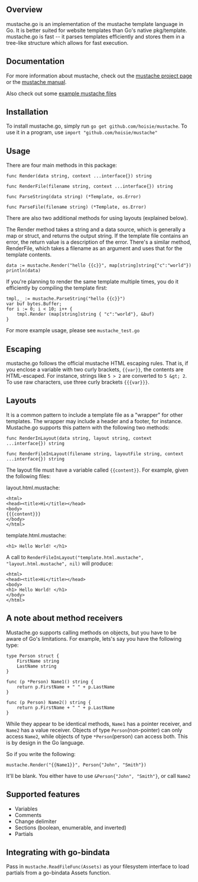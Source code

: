 ## Overview

mustache.go is an implementation of the mustache template language in Go. It is better suited for website templates than Go's native pkg/template. mustache.go is fast -- it parses templates efficiently and stores them in a tree-like structure which allows for fast execution. 

## Documentation

For more information about mustache, check out the [mustache project page](http://github.com/defunkt/mustache) or the [mustache manual](http://mustache.github.com/mustache.5.html).

Also check out some [example mustache files](http://github.com/defunkt/mustache/tree/master/examples/)

## Installation
To install mustache.go, simply run `go get github.com/hoisie/mustache`. To use it in a program, use `import "github.com/hoisie/mustache"`

## Usage
There are four main methods in this package:

    func Render(data string, context ...interface{}) string
    
    func RenderFile(filename string, context ...interface{}) string
    
    func ParseString(data string) (*Template, os.Error)
    
    func ParseFile(filename string) (*Template, os.Error)

There are also two additional methods for using layouts (explained below).

The Render method takes a string and a data source, which is generally a map or struct, and returns the output string. If the template file contains an error, the return value is a description of the error. There's a similar method, RenderFile, which takes a filename as an argument and uses that for the template contents. 

    data := mustache.Render("hello {{c}}", map[string]string{"c":"world"})
    println(data)


If you're planning to render the same template multiple times, you do it efficiently by compiling the template first:

    tmpl,_ := mustache.ParseString("hello {{c}}")
    var buf bytes.Buffer;
    for i := 0; i < 10; i++ {
        tmpl.Render (map[string]string { "c":"world"}, &buf)  
    }

For more example usage, please see `mustache_test.go`

## Escaping

mustache.go follows the official mustache HTML escaping rules. That is, if you enclose a variable with two curly brackets, `{{var}}`, the contents are HTML-escaped. For instance, strings like `5 > 2` are converted to `5 &gt; 2`. To use raw characters, use three curly brackets `{{{var}}}`.

## Layouts

It is a common pattern to include a template file as a "wrapper" for other templates. The wrapper may include a header and a footer, for instance. Mustache.go supports this pattern with the following two methods:

    func RenderInLayout(data string, layout string, context ...interface{}) string
    
    func RenderFileInLayout(filename string, layoutFile string, context ...interface{}) string
    
The layout file must have a variable called `{{content}}`. For example, given the following files:

layout.html.mustache:

    <html>
    <head><title>Hi</title></head>
    <body>
    {{{content}}}
    </body>
    </html>

template.html.mustache:

    <h1> Hello World! </h1>

A call to `RenderFileInLayout("template.html.mustache", "layout.html.mustache", nil)` will produce:

    <html>
    <head><title>Hi</title></head>
    <body>
    <h1> Hello World! </h1>
    </body>
    </html>

## A note about method receivers

Mustache.go supports calling methods on objects, but you have to be aware of Go's limitations. For example, lets's say you have the following type:

    type Person struct {
        FirstName string
        LastName string    
    }

    func (p *Person) Name1() string {
        return p.FirstName + " " + p.LastName
    }

    func (p Person) Name2() string {
        return p.FirstName + " " + p.LastName
    }

While they appear to be identical methods, `Name1` has a pointer receiver, and `Name2` has a value receiver. Objects of type `Person`(non-pointer) can only access `Name2`, while objects of type `*Person`(person) can access both. This is by design in the Go language.

So if you write the following:

    mustache.Render("{{Name1}}", Person{"John", "Smith"})

It'll be blank. You either have to use `&Person{"John", "Smith"}`, or call `Name2`

## Supported features

* Variables
* Comments
* Change delimiter
* Sections (boolean, enumerable, and inverted)
* Partials

## Integrating with go-bindata

Pass in `mustache.ReadFileFunc(Assets)` as your filesystem interface to load
partials from a go-bindata Assets function.